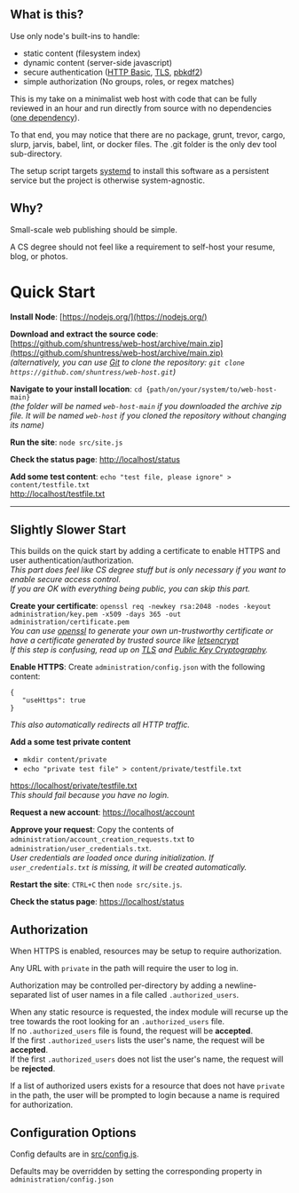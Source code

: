 
## What is this?
Use only node's built-ins to handle:
 - static content (filesystem index)
 - dynamic content (server-side javascript)
 - secure authentication ([HTTP Basic](https://tools.ietf.org/html/rfc7617), [TLS](https://tools.ietf.org/html/rfc8446), [pbkdf2](https://tools.ietf.org/html/rfc8018))
 - simple authorization (No groups, roles, or regex matches)

This is my take on a minimalist web host with code that
can be fully reviewed in an hour and run directly from
source with no dependencies ([one dependency](https://nodejs.org)).

To that end, you may notice that there are no package, grunt, trevor, cargo,
slurp, jarvis, babel, lint, or docker files. The .git folder is the only dev
tool sub-directory.

The setup script targets [systemd](https://systemd.io/) to install this software as a persistent service but the project is otherwise system-agnostic.

## Why?
Small-scale web publishing should be simple.

A CS degree should not feel like a requirement to self-host your resume, blog, or photos.

# Quick Start
**Install Node**: [https://nodejs.org/](https://nodejs.org/)

**Download and extract the source code**: [https://github.com/shuntress/web-host/archive/main.zip](https://github.com/shuntress/web-host/archive/main.zip)  
*(alternatively, you can use [Git](https://git-scm.com/downloads) to clone the repository: `git clone https://github.com/shuntress/web-host.git`)*  

**Navigate to your install location**: `cd {path/on/your/system/to/web-host-main}`  
*(the folder will be named `web-host-main` if you downloaded the archive zip file. It will be named `web-host` if you cloned the repository without changing its name)*

**Run the site**: `node src/site.js`

**Check the status page**: [http://localhost/status](http://localhost/private/status)

**Add some test content**: `echo "test file, please ignore" > content/testfile.txt`  
[http://localhost/testfile.txt](http://localhost/testfile.txt)

---

## Slightly Slower Start

This builds on the quick start by adding a certificate to enable HTTPS and user authentication/authorization.  
*This part does feel like CS degree stuff but is only necessary if you want to enable secure access control.*  
*If you are OK with everything being public, you can skip this part.*

**Create your certificate**: `openssl req -newkey rsa:2048 -nodes -keyout administration/key.pem -x509 -days 365 -out administration/certificate.pem`  
*You can use [openssl](https://www.openssl.org/) to generate your own un-trustworthy certificate or have a certificate generated by trusted source like [letsencrypt](https://letsencrypt.org/getting-started/)*  
*If this step is confusing, read up on [TLS](https://en.m.wikipedia.org/wiki/Transport_Layer_Security) and [Public Key Cryptography](https://en.m.wikipedia.org/wiki/Public-key_cryptography).*  


**Enable HTTPS**: Create `administration/config.json` with the following content: 
```
{
   "useHttps": true
}
```
*This also automatically redirects all HTTP traffic.*

**Add a some test private content**
 - `mkdir content/private`
 - `echo "private test file" > content/private/testfile.txt`

[https://localhost/private/testfile.txt](https://localhost/private/testfile.txt)  
*This should fail because you have no login.*

**Request a new account**: [https://localhost/account](https://localhost/account)

**Approve your request**: Copy the contents of `administration/account_creation_requests.txt` to `administration/user_credentials.txt`.  
*User credentials are loaded once during initialization. If `user_credentials.txt` is missing, it will be created automatically.*

**Restart the site**: `CTRL+C` then `node src/site.js`.

**Check the status page**: [https://localhost/status](https://localhost/private/status)

## Authorization
When HTTPS is enabled, resources may be setup to require authorization.

Any URL with `private` in the path will require the user to log in.

Authorization may be controlled per-directory by adding a newline-separated list of user names in a file called `.authorized_users`.

When any static resource is requested, the index module will recurse up the tree towards the root looking for an `.authorized_users` file.  
If no `.authorized_users` file is found, the request will be **accepted**.  
If the first `.authorized_users` lists the user's name, the request will be **accepted**.  
If the first `.authorized_users` does not list the user's name, the request will be **rejected**.

If a list of authorized users exists for a resource that does not have `private` in the path, the user will be prompted to login because a name is required for authorization.

## Configuration Options
Config defaults are in [src/config.js](https://github.com/shuntress/web-host/blob/main/src/config.js).

Defaults may be overridden by setting the corresponding property in `administration/config.json`

